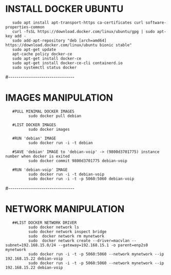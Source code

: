 # INSTALL DOCKER UBUNTU
       sudo apt install apt-transport-https ca-certificates curl software-properties-common
       curl -fsSL https://download.docker.com/linux/ubuntu/gpg | sudo apt-key add -
       sudo add-apt-repository "deb [arch=amd64] https://download.docker.com/linux/ubuntu bionic stable"
       sudo apt-get update
       apt-cache policy docker-ce
       sudo apt-get install docker-ce
       sudo apt-get install docker-ce-cli containerd.io
       sudo systemctl status docker
#--------------------------------

# IMAGES MANIPULATION

       #PULL MINIMAL DOCKER IMAGES      
              sudo docker pull debian

       #LIST DOCKER IMAGES      
              sudo docker images
       
       #RUN 'debian' IMAGE
              sudo docker run -i -t debian
       
       #SAVE 'debian' IMAGE to 'debian-voip' -> (9800d3701775) instance number when docker is exited
              sudo docker commit 9800d3701775 debian-voip
 
       #RUN 'debian-voip' IMAGE
              sudo docker run -i -t debian-voip
              sudo docker run -i -t -p 5060:5060 debian-voip

#--------------------------------

# NETWORK MANIPULATION

       ##LIST DOCKER NETWORK DRIVER
              sudo docker network ls
              sudo docker network inspect bridge
              sudo  docker network rm mynetwork
              sudo  docker network create --driver=macvlan --subnet=192.168.15.0/24 --gateway=192.168.15.1 -o parent=enp2s0 mynetwork
              sudo docker run -i -t -p 5060:5060 --network mynetwork --ip 192.168.15.22 debian-voip
              sudo docker run -i -t -p 5060:5060 --network mynetwork --ip 192.168.15.22 debian-voip

